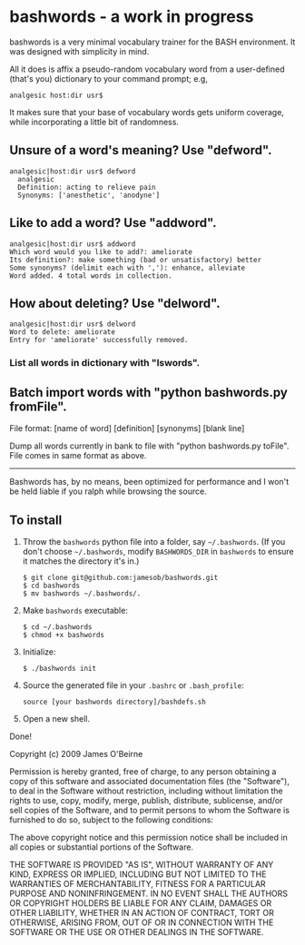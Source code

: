 
# bashwords - a work in progress

bashwords is a very minimal vocabulary trainer for the BASH
environment. It was designed with simplicity in mind.

All it does is affix a pseudo-random vocabulary
word from a user-defined (that's you) dictionary to your
command prompt; e.g,

    analgesic host:dir usr$

It makes sure that your base of vocabulary words gets uniform coverage,
while incorporating a little bit of randomness.

## Unsure of a word's meaning? Use "defword".

    analgesic|host:dir usr$ defword
      analgesic
      Definition: acting to relieve pain
      Synonyms: ['anesthetic', 'anodyne']
  
## Like to add a word? Use "addword".

    analgesic|host:dir usr$ addword
    Which word would you like to add?: ameliorate
    Its definition?: make something (bad or unsatisfactory) better
    Some synonyms? (delimit each with ','): enhance, alleviate 
    Word added. 4 total words in collection.

## How about deleting? Use "delword".

    analgesic|host:dir usr$ delword
    Word to delete: ameliorate
    Entry for 'ameliorate' successfully removed.

### List all words in dictionary with "lswords".

## Batch import words with "python bashwords.py fromFile".
  File format:
      [name of word]
      [definition]
      [synonyms]
      [blank line]

  Dump all words currently in bank to file with
  "python bashwords.py toFile". File comes in same format as above.

  ------------------------

  Bashwords has, by no means, been optimized for performance and I
  won't be held liable if you ralph while browsing the source.

## To install
  1. Throw the `bashwords` python file into a folder, say `~/.bashwords`.
     (If you don't choose `~/.bashwords`, modify `BASHWORDS_DIR` in 
     `bashwords` to ensure it matches the directory it's in.)

         $ git clone git@github.com:jamesob/bashwords.git
         $ cd bashwords
         $ mv bashwords ~/.bashwords/.

  2. Make `bashwords` executable:

         $ cd ~/.bashwords
         $ chmod +x bashwords

  3. Initialize:

         $ ./bashwords init

  4. Source the generated file in your `.bashrc` or `.bash_profile`:

         source [your bashwords directory]/bashdefs.sh

  5. Open a new shell.

Done!
    
Copyright (c) 2009 James O'Beirne

Permission is hereby granted, free of charge, to any person
obtaining a copy of this software and associated documentation
files (the "Software"), to deal in the Software without
restriction, including without limitation the rights to use,
copy, modify, merge, publish, distribute, sublicense, and/or sell
copies of the Software, and to permit persons to whom the
Software is furnished to do so, subject to the following
conditions:

The above copyright notice and this permission notice shall be
included in all copies or substantial portions of the Software.

THE SOFTWARE IS PROVIDED "AS IS", WITHOUT WARRANTY OF ANY KIND,
EXPRESS OR IMPLIED, INCLUDING BUT NOT LIMITED TO THE WARRANTIES
OF MERCHANTABILITY, FITNESS FOR A PARTICULAR PURPOSE AND
NONINFRINGEMENT. IN NO EVENT SHALL THE AUTHORS OR COPYRIGHT
HOLDERS BE LIABLE FOR ANY CLAIM, DAMAGES OR OTHER LIABILITY,
WHETHER IN AN ACTION OF CONTRACT, TORT OR OTHERWISE, ARISING
FROM, OUT OF OR IN CONNECTION WITH THE SOFTWARE OR THE USE OR
OTHER DEALINGS IN THE SOFTWARE.


